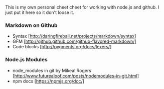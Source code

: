 This is my own personal cheet cheet for working with node.js and github. I just put
it here so it don't loose it.

### Markdown on Github
* Syntax [http://daringfireball.net/projects/markdown/syntax]
* GFM [http://github.github.com/github-flavored-markdown/]
* Code blocks [http://pygments.org/docs/lexers/]

### Node.js Modules
* node_modules in git by Mikeal Rogers [http://www.futurealoof.com/posts/nodemodules-in-git.html]
* npm docs [https://npmjs.org/doc/]

